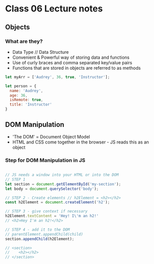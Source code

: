 # Class 06 Lecture notes

## Objects

### What are they?

- Data Type // Data Structure
- Convenient & Powerful way of storing data and functions
- Use of curly braces and comma separated key/value pairs
- Functions that are stored in objects are referred to as methods

```javascript
let myArr = ['Audrey', 36, true, 'Instructor'];

let person = {
  name: 'Audrey',
  age: 36,
  isRemote: true,
  title: 'Instructor'
}
```

## DOM Manipulation

- 'The DOM' = Document Object Model
- HTML and CSS come together in the browser - JS reads this as an object

### Step for DOM Manipulation in JS

```javascript

// JS needs a window into your HTML or into the DOM
// STEP 1
let section = document.getElementById('my-section');
let body = document.querySelector('body');

// STEP 2 - Create elements // h2Element = <h2></h2>
const h2Element = document.createElement('h2');

// STEP 3 - give context if necessary
h2Element.textContent = 'Hey! I\'m an h2!'
// <h2>Hey I'm an h2!</h2>

// STEP 4 - add it to the DOM
// parentElement.appendChild(child)
section.appendChild(h2Element);

// <section>
//    <h2></h2>
// </section>
```
